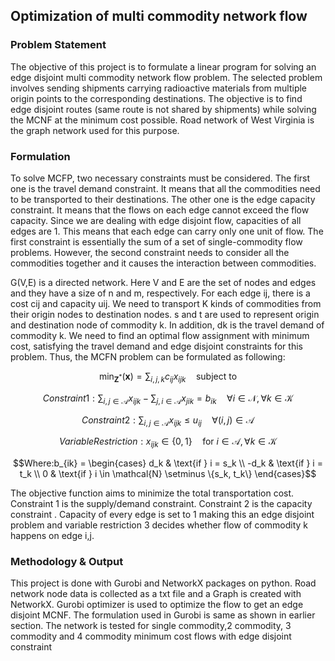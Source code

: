 ## Optimization of multi commodity network flow

### Problem Statement
The objective of this project is to formulate a linear program for solving an edge disjoint multi commodity network flow problem. The selected problem involves sending shipments carrying radioactive materials from multiple origin points to the corresponding destinations. The objective is to find edge disjoint routes (same route is not shared by shipments) while solving the MCNF at the minimum cost possible. Road network of West Virginia is the graph network used for this purpose.


### Formulation

To solve MCFP, two necessary constraints must be considered. The first one is the travel demand constraint. It means that all the commodities need to be transported to their destinations. The other one is the edge capacity constraint. It means that the flows on each edge cannot exceed the flow capacity. Since we are dealing with edge disjoint flow, capacities of all edges are 1. This means that each edge can carry only one unit of flow. The first constraint is essentially the sum of a set of single-commodity flow problems. However, the second constraint needs to consider all the commodities together and it causes the interaction between commodities.

G(V,E) is a directed network. Here V and E are the set of nodes and edges and they have a size of n and m, respectively. For each edge ij, there is a cost cij and capacity uij. We need to transport K kinds of commodities from their origin nodes to destination nodes. s and t are used to represent origin and destination node of commodity k. In addition, dk is the travel demand of commodity k. We need to find an optimal flow assignment with minimum cost, satisfying the travel demand and edge disjoint constraints for this problem. Thus, the MCFN problem can be formulated as following:

``` math
\min_{\mathbf{Z}^*} (\mathbf{x}) = \sum_{i,j,k} c_{ij} x_{ijk} \quad \text{subject to}
```

``` math
Constraint 1:

\sum_{i,j \in \mathcal{A}} x_{ijk} - \sum_{j,i \in \mathcal{A}} x_{jik} = b_{ik} \quad \forall i \in \mathcal{N}, \forall k \in \mathcal{K}
``` 
``` math
Constraint 2:

\sum_{i,j \in \mathcal{A}} x_{ijk} \leq u_{ij} \quad \forall (i,j) \in \mathcal{A}
``` 

``` math
Variable Restriction:

x_{ijk} \in \{0,1\} \quad \text{for } i \in \mathcal{A}, \forall k \in \mathcal{K}
```

``` math
Where:b_{ik} = 
\begin{cases}
d_k & \text{if } i = s_k \\
-d_k & \text{if } i = t_k \\
0 & \text{if } i \in \mathcal{N} \setminus \{s_k, t_k\}
\end{cases}
```

The objective function aims to minimize the total transportation cost. Constraint 1 is the supply/demand constraint. Constraint 2 is the capacity constraint . Capacity of every edge is set to 1 making this an edge disjoint problem and variable restriction 3 decides whether flow of commodity k happens on edge i,j.

### Methodology & Output
This project is done with Gurobi and NetworkX packages on python. Road network node data is collected as a txt file and a Graph is created with NetworkX. Gurobi optimizer is used to optimize the flow to get an edge disjoint MCNF. The formulation used in Gurobi is same as shown in earlier section.
The network is tested for single commodity,2 commodity, 3 commodity and 4 commodity minimum cost flows with edge disjoint constraint



